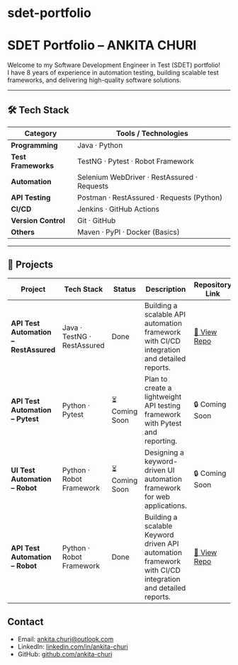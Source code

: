 # sdet-portfolio

# SDET Portfolio – ANKITA CHURI

Welcome to my Software Development Engineer in Test (SDET) portfolio!  
I have 8 years of experience in automation testing, building scalable test frameworks, and delivering high-quality software solutions.

---
## 🛠️ Tech Stack

| Category           | Tools / Technologies                           |
|--------------------|-----------------------------------------------|
| **Programming**    | Java · Python                                 |
| **Test Frameworks**| TestNG · Pytest · Robot Framework             |
| **Automation**     | Selenium WebDriver · RestAssured · Requests   |
| **API Testing**    | Postman · RestAssured · Requests (Python)     |
| **CI/CD**          | Jenkins · GitHub Actions                      |
| **Version Control**| Git · GitHub                                  |
| **Others**         | Maven · PyPI · Docker (Basics)                |


---
## 📂 Projects

| Project                         | Tech Stack                     | Status           | Description                                                            | Repository Link |
|--------------------------------|--------------------------------|-----------------|------------------------------------------------------------------------|-----------------|
| **API Test Automation – RestAssured** | Java · TestNG · RestAssured     | Done   | Building a scalable API automation framework with CI/CD integration and detailed reports. | [🔗 View Repo](https://github.com/ankita-churi/restassured-api-automation-sample) |
| **API Test Automation – Pytest**      | Python · Pytest               | ⏳ Coming Soon   | Plan to create a lightweight API testing framework with Pytest and reporting. | 🔒 Coming Soon |
| **UI Test Automation – Robot**       | Python · Robot Framework      | ⏳ Coming Soon   | Designing a keyword-driven UI automation framework for web applications. | 🔒 Coming Soon |
| **API Test Automation – Robot**       | Python · Robot Framework      | Done   | Building a scalable Keyword driven API automation framework with CI/CD integration and detailed reports. | [🔗 View Repo](https://github.com/ankita-churi/api-automation-robotframework)


## Contact

- Email: ankita.churi@outlook.com  
- LinkedIn: [linkedin.com/in/ankita-churi](https://www.linkedin.com/in/ankita-churi)  
- GitHub: [github.com/ankita-churi](https://github.com/ankita-churi)


